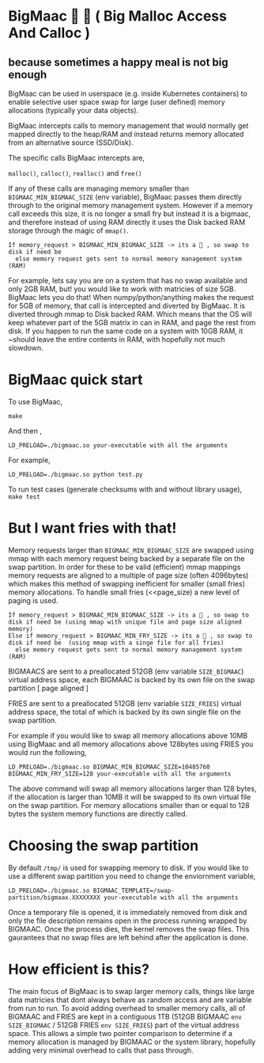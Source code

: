 # BigMaac 🍔 🍟 ( Big Malloc Access And Calloc )

## because sometimes a happy meal is not big enough

BigMaac can be used in userspace (e.g. inside Kubernetes containers) to enable selective user space swap for large (user defined) memory allocations (typically your data objects).

BigMaac intercepts calls to memory management that would normally get mapped directly to the heap/RAM and instead returns memory allocated from an alternative source (SSD/Disk).

The specific calls BigMaac intercepts are, 

`malloc()`, `calloc()`, `realloc()` and `free()`

If any of these calls are managing memory smaller than `BIGMAAC_MIN_BIGMAAC_SIZE` (env variable), BigMaac passes them directly through to the original memory management system. However if a memory call exceeds this size, it is no longer a small fry but instead it is a bigmaac, and therefore instead of using RAM directly it uses the Disk backed RAM storage through the magic of `mmap()`. 


```
If memory_request > BIGMAAC_MIN_BIGMAAC_SIZE -> its a 🍔 , so swap to disk if need be
  else memory request gets sent to normal memory management system (RAM)
```

For example, lets say you are on a system that has no swap available and only 2GB RAM, but! you would like to work with matricies of size 5GB. BigMaac lets you do that!
When numpy/python/anything makes the request for 5GB of memory, that call is intercepted and diverted by BigMaac. It is diverted through mmap to Disk backed RAM. Which means that the OS will keep whatever part of the 5GB matrix in can in RAM, and page the rest from disk. If you happen to run the same code on a system with 10GB RAM, it ~should leave the entire contents in RAM, with hopefully not much slowdown.

# BigMaac quick start
To use BigMaac, 

`make`

And then ,
 
`LD_PRELOAD=./bigmaac.so your-executable with all the arguments`

For example,

`LD_PRELOAD=./bigmaac.so python test.py`

To run test cases (generate checksums with and without library usage), 
`make test`

# But I want fries with that!
Memory requests larger than `BIGMAAC_MIN_BIGMAAC_SIZE` are swapped using mmap with each memory request being backed by a separate file on the swap partition. In order for these to be valid (efficient) mmap mappings memory requests are aligned to a multiple of page size (often 4096bytes) which makes this method of swapping inefficient for smaller (small fries) memory allocations. To handle small fries (<<page_size) a new level of paging is used.


```
If memory_request > BIGMAAC_MIN_BIGMAAC_SIZE -> its a 🍔 , so swap to disk if need be (using mmap with unique file and page size aligned memory)
Else if memory_request > BIGMAAC_MIN_FRY_SIZE -> its a 🍟 , so swap to disk if need be  (using mmap with a singe file for all fries)
  else memory request gets sent to normal memory management system (RAM)
```

BIGMAACS are sent to a preallocated 512GB (env variable `SIZE_BIGMAAC`) virtual address space, each BIGMAAC is backed by its own file on the swap partition [ page aligned ]

FRIES are sent to a preallocated 512GB (env variable `SIZE_FRIES`) virtual address space, the total of which is backed by its own single file on the swap partition.

For example if you would like to swap all memory allocations above 10MB using BigMaac and all memory allocations above 128bytes using FRIES you would run the following, 

`LD_PRELOAD=./bigmaac.so BIGMAAC_MIN_BIGMAAC_SIZE=10485760 BIGMAAC_MIN_FRY_SIZE=128 your-executable with all the arguments`

The above command will swap all memory allocations larger than 128 bytes, if the allocation is larger than 10MB it will be swapped to its own virtual file on the swap partition. For memory allocations smaller than or equal to 128 bytes the system memory functions are directly called.

# Choosing the swap partition 
By default `/tmp/` is used for swapping memory to disk. If you would like to use a different swap partition you need to change the enviornment variable,

`LD_PRELOAD=./bigmaac.so BIGMAAC_TEMPLATE=/swap-partition/bigmaax.XXXXXXXX your-executable with all the arguments`

Once a temporary file is opened, it is immediately removed from disk and only the file description remains open in the process running wrapped by BIGMAAC. Once the process dies, the kernel removes the swap files. This gaurantees that no swap files are left behind after the application is done.

# How efficient is this?
The main focus of BigMaac is to swap larger memory calls, things like large data matricies that dont always behave as random access and are variable from run to run. To avoid adding overhead to smaller memory calls, all of BIGMAAC and FRIES are kept in a contiguous 1TB (512GB BIGMAAC `env SIZE_BIGMAAC` / 512GB FRIES `env SIZE_FRIES`) part of the virtual address space. This allows a simple two pointer comparison to determine if a memory allocation is managed by BIGMAAC or the system library, hopefully adding very minimal overhead to calls that pass through.

